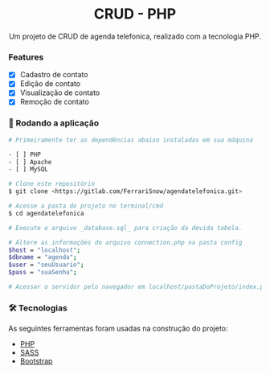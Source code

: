 <h1 align="center">CRUD - PHP</h1>
<p align="center">Um projeto de CRUD de agenda telefonica, realizado com a tecnologia PHP.</p>

### Features

- [x] Cadastro de contato
- [x] Edição de contato
- [x] Visualização de contato
- [x] Remoção de contato

### 🎲 Rodando a aplicação

```bash
# Primeiramente ter as dependências abaixo instaladas em sua máquina

- [ ] PHP
- [ ] Apache
- [ ] MySQL

# Clone este repositório
$ git clone <https://gitlab.com/FerrariSnow/agendatelefonica.git>

# Acesse a pasta do projeto no terminal/cmd
$ cd agendatelefonica

# Execute o arquivo _database.sql_ para criação da devida tabela.

# Altere as informações do arquivo connection.php na pasta config
$host = "localhost";
$dbname = "agenda";
$user = "seuUsuario";
$pass = "suaSenha";

# Acessar o servidor pelo navegador em localhost/pastaDoProjeto/index.php
```

### 🛠 Tecnologias

As seguintes ferramentas foram usadas na construção do projeto:

- [PHP](https://www.php.net/)
- [SASS](https://sass-lang.com/)
- [Bootstrap](https://getbootstrap.com/)
